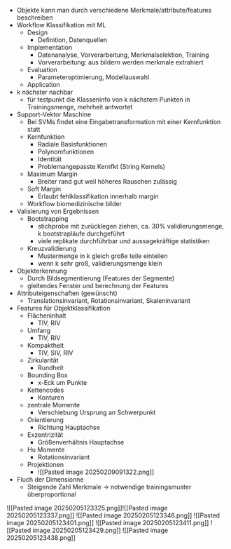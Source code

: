 - Objekte kann man durch verschiedene Merkmale/attribute/features beschreiben
- Workflow Klassifikation mit ML
	- Design
		- Definition, Datenquellen
	- Implementation
		- Datenanalyse, Vorverarbeitung, Merkmalselektion, Training
		- Vorverarbeitung: aus bildern werden merkmale extrahiert
	- Evaluation
		- Parameteroptimierung, Modellauswahl
	- Application
- k nächster nachbar
	- für testpunkt die Klasseninfo von k nächstem Punkten in Trainingsmenge, mehrheit antwortet
- Support-Vektor Maschine
	- Bei SVMs findet eine Eingabetransformation mit einer Kernfunktion statt
	- Kernfunktion
		- Radiale Basisfunktionen
		- Polynomfunktionen
		- Identität
		- Problemangepasste Kernfkt (String Kernels)
	- Maximum Margin
		- Breiter rand gut weil höheres Rauschen zulässig
	- Soft Margin
		- Erlaubt fehlklassifikation innerhalb margin
	- Workflow biomedizinische bilder
- Valisierung von Ergebnissen
	- Bootstrapping
		- stichprobe mit zurücklegen ziehen, ca. 30% validierungsmenge, k bootstrapläufe durchgeführt
		- viele replikate durchführbar und aussagekräftige statistiken
	- Kreuzvalidierung
		- Mustermenge in k gleich große teile einteilen
		- wenn k sehr groß, validierungsmenge klein
- Objekterkennung
	- Durch Bildsegmentierung (Features der Segmente)
	- gleitendes Fenster und berechnung der Features
- Attributeigenschaften (gewünscht)
	- Translationsinvariant, Rotationsinvariant, Skaleninvariant
- Features für Objektklassifikation
	- Flächeninhalt
		- TIV, RIV
	- Umfang
		- TIV, RIV
	- Kompaktheit
		- TIV, SIV, RIV
	- Zirkularität
		- Rundheit
	- Bounding Box
		- x-Eck um Punkte
	- Kettencodes
		- Konturen
	- zentrale Momente
		- Verschiebung Ursprung an Schwerpunkt
	- Orientierung
		- Richtung Hauptachse
	- Exzentrizität
		- Größenverhältnis Hauptachse
	-  Hu Momente
		- Rotationsinvariant
	- Projektionen
		- ![[Pasted image 20250209091322.png]]
- Fluch der Dimensionne
	- Steigende Zahl Merkmale -> notwendige trainingsmuster überproportional

![[Pasted image 20250205123325.png]]![[Pasted image 20250205123337.png]]
![[Pasted image 20250205123346.png]]
![[Pasted image 20250205123401.png]]
![[Pasted image 20250205123411.png]]
![[Pasted image 20250205123429.png]]
![[Pasted image 20250205123438.png]]
